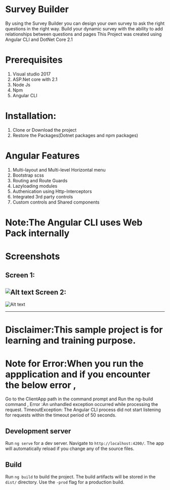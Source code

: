 # Survey Builder

By using the Survey Builder you can design your own survey to ask the right questions in the right way.
Build your dynamic survey with the ability to add relationships between questions and pages
This Project was created using Angular CLI and DotNet Core 2.1
# Prerequisites
1) Visual studio 2017
2) ASP.Net core with 2.1
3) Node Js
4) Npm
5) Angular CLI

# Installation:
1) Clone or Download the project
2) Restore the Packages(Dotnet packages and npm packages)

# Angular Features
1)   Multi-layout and Multi-level Horizontal menu
2)   Bootstrap scss
3)   Routing and Route Guards
4)   Lazyloading modules
5)   Authenication using Http-Interceptors
6)   Integrated 3rd party controls
7)   Custom controls and Shared components

# Note:The Angular CLI uses Web Pack internally

# Screenshots
Screen 1:
---
![Alt text](https://github.com/sunil233/SurveyBuilder/blob/master/wwwroot/screenshots/screen1.png?raw=true) 
Screen 2:
---
![Alt text](https://github.com/sunil233/SurveyBuilder/blob/master/wwwroot/screenshots/screen2.png?raw=true) 

---
# Disclaimer:This sample project is for learning and training purpose.

# Note for Error:When you run the appplication and if you encounter the below error ,
Go to the ClientApp path in the command prompt and Run the ng-build command ,
Error :An unhandled exception occurred while processing the request.
TimeoutException: The Angular CLI process did not start listening for requests within the timeout period of 50 seconds. 

## Development server

Run `ng serve` for a dev server. Navigate to `http://localhost:4200/`. The app will automatically reload if you change any of the source files.

## Build

Run `ng build` to build the project. The build artifacts will be stored in the `dist/` directory. Use the `-prod` flag for a production build.

